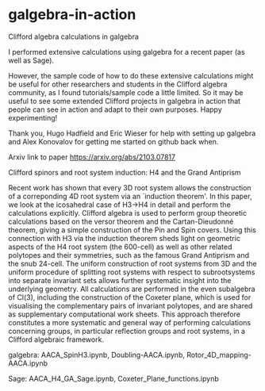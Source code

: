 # galgebra-in-action
Clifford algebra calculations in galgebra

I performed extensive calculations using galgebra for a recent paper (as well as Sage). 

However, the sample code of how to do these extensive calculations might be useful for other researchers and students in the Clifford algebra community, as I found tutorials/sample code a little limited. So it may be useful to see some extended Clifford projects in galgebra in action that people can see in action and adapt to their own purposes. Happy experimenting!

Thank you, Hugo Hadfield and Eric Wieser for help with setting up galgebra and Alex Konovalov for getting me started on github back when. 

Arxiv link to paper https://arxiv.org/abs/2103.07817

Clifford spinors and root system induction: H4 and the Grand Antiprism

Recent work has shown that every 3D root system allows the construction of a correponding 4D root system via an `induction theorem'. In this paper, we look at the icosahedral case of H3→H4 in detail and perform the calculations explicitly. Clifford algebra is used to perform group theoretic calculations based on the versor theorem and the Cartan-Dieudonné theorem, giving a simple construction of the Pin and Spin covers. Using this connection with H3 via the induction theorem sheds light on geometric aspects of the H4 root system (the 600-cell) as well as other related polytopes and their symmetries, such as the famous Grand Antiprism and the snub 24-cell. The uniform construction of root systems from 3D and the uniform procedure of splitting root systems with respect to subrootsystems into separate invariant sets allows further systematic insight into the underlying geometry. All calculations are performed in the even subalgebra of Cl(3), including the construction of the Coxeter plane, which is used for visualising the complementary pairs of invariant polytopes, and are shared as supplementary computational work sheets. This approach therefore constitutes a more systematic and general way of performing calculations concerning groups, in particular reflection groups and root systems, in a Clifford algebraic framework.

galgebra: AACA_SpinH3.ipynb, Doubling-AACA.ipynb, Rotor_4D_mapping-AACA.ipynb

Sage: AACA_H4_GA_Sage.ipynb, Coxeter_Plane_functions.ipynb

